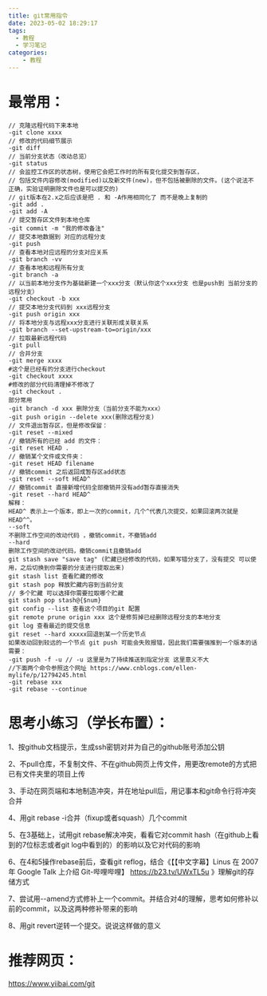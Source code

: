 ```yaml
---
title: git常用指令
date: 2023-05-02 18:29:17
tags:
  - 教程
  - 学习笔记
categories:
	- 教程
---
```


# 最常用：

```shell
// 克隆远程代码下来本地
-git clone xxxx
// 修改的代码细节展示
-git diff 
// 当前分支状态（改动总览）
-git status
// 会监控工作区的状态树，使用它会把工作时的所有变化提交到暂存区，
// 包括文件内容修改(modified)以及新文件(new)，但不包括被删除的文件。(这个说法不正确，实验证明删除文件也是可以提交的)
// git版本在2.x之后应该是把 . 和 -A作用相同化了 而不是晚上复制的
-git add .
-git add -A
// 提交暂存区文件到本地仓库
-git commit -m "我的修改备注"
// 提交本地数据到 对应的远程分支
-git push
// 查看本地对应远程的分支对应关系
-git branch -vv 
// 查看本地和远程所有分支
-git branch -a 
// 以当前本地分支作为基础新建一个xxx分支（默认你这个xxx分支 也是push到 当前分支的远程分支）
-git checkout -b xxx 
// 提交本地分支代码到 xxx远程分支
-git push origin xxx 
// 将本地分支与远程xxx分支进行关联形成关联关系
-git branch --set-upstream-to=origin/xxx 
// 拉取最新远程代码
-git pull
// 合并分支
-git merge xxxx
#这个是已经有的分支进行checkout
-git checkout xxxx
#修改的部分代码清理掉不修改了
-git checkout .
部分常用
-git branch -d xxx 删除分支（当前分支不能为xxx）
-git push origin --delete xxx(删除远程分支)
// 文件退出暂存区，但是修改保留：
-git reset --mixed
// 撤销所有的已经 add 的文件：
-git reset HEAD .
// 撤销某个文件或文件夹：
-git reset HEAD filename
// 撤销commit 之后返回成暂存区add状态
-git reset --soft HEAD^
// 撤销commit 直接新增代码全部撤销并没有add暂存直接消失
-git reset --hard HEAD^
解释：
HEAD^ 表示上一个版本，即上一次的commit，几个^代表几次提交，如果回滚两次就是HEAD^^。
--soft
不删除工作空间的改动代码 ，撤销commit，不撤销add
--hard
删除工作空间的改动代码，撤销commit且撤销add
git stash save "save tag" (贮藏已经修改的代码，如果写错分支了，没有提交 可以使用，之后切换到你需要的分支进行提取出来)
git stash list 查看贮藏的修改
git stash pop 释放贮藏内容到当前分支
// 多个贮藏 可以选择你需要拉取哪个贮藏
git stash pop stash@{$num}
git config --list 查看这个项目的git 配置
git remote prune origin xxx 这个是修剪掉已经删除远程分支的本地分支
git log 查看最近的提交信息
git reset --hard xxxxx回退到某一个历史节点
如果改动回到较远的一个节点 git push 可能会失败报错，因此我们需要强推到一个版本的话 需要：
-git push -f -u // -u 这里是为了持续推送到指定分支 这里意义不大
//下面两个命令参照这个网址 https://www.cnblogs.com/ellen-mylife/p/12794245.html
-git rebase xxx
-git rebase --continue
```



# 思考小练习（学长布置）：

1、按github文档提示，生成ssh密钥对并为自己的github账号添加公钥

2、不pull仓库，不复制文件、不在github网页上传文件，用更改remote的方式把已有文件夹里的项目上传

3、手动在网页端和本地制造冲突，并在地址pull后，用记事本和git命令行将冲突合并

4、用git rebase -i合并（fixup或者squash）几个commit

5、在3基础上，试用git rebase解决冲突，看看它对commit hash（在github上看到的7位标志或者git log中看到的）的影响以及它对代码的影响

6、在4和5操作rebase前后，查看git reflog，结合《【【中文字幕】Linus 在 2007 年 Google Talk 上介绍 Git-哔哩哔哩】 https://b23.tv/UWxTL5u 》理解git的存储方式

7、尝试用--amend方式修补上一个commit。并结合对4的理解，思考如何修补以前的commit，以及这两种修补带来的影响

8、用git revert逆转一个提交。说说这样做的意义

# 推荐网页：

https://www.yiibai.com/git
